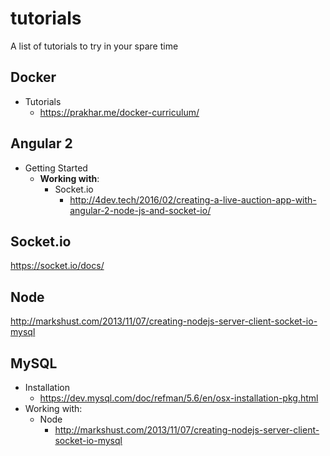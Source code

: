 # tutorials
A list of tutorials to try in your spare time




## Docker

 * Tutorials
   * https://prakhar.me/docker-curriculum/

## Angular 2

 * Getting Started
   * **Working with**:
     * Socket.io
       * http://4dev.tech/2016/02/creating-a-live-auction-app-with-angular-2-node-js-and-socket-io/

## Socket.io

https://socket.io/docs/

## Node 
http://markshust.com/2013/11/07/creating-nodejs-server-client-socket-io-mysql


## MySQL

 * Installation 
   * https://dev.mysql.com/doc/refman/5.6/en/osx-installation-pkg.html
 * Working with:
   * Node
     * http://markshust.com/2013/11/07/creating-nodejs-server-client-socket-io-mysql
